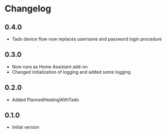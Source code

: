 # Changelog

## 0.4.0

- Tado device flow now replaces username and password login procedure

## 0.3.0

- Now runs as Home Assistant add-on
- Changed initialization of logging and added some logging

## 0.2.0

- Added PlannedHeatingWithTado

## 0.1.0

- Initial version
